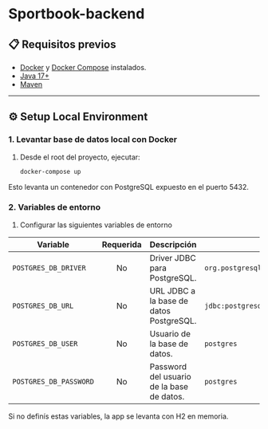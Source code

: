 # Sportbook-backend

## 📋 Requisitos previos

- [Docker](https://www.docker.com/) y [Docker Compose](https://docs.docker.com/compose/) instalados.
- [Java 17+](https://www.oracle.com/java/technologies/javase/jdk17-archive-downloads.html) 
- [Maven](https://maven.apache.org/) 
---

## ⚙️ Setup Local Environment

### 1. Levantar base de datos local con Docker

1. Desde el root del proyecto, ejecutar:

   ```bash
   docker-compose up
   ```
Esto levanta un contenedor con PostgreSQL expuesto en el puerto 5432.

### 2. Variables de entorno
1. Configurar las siguientes variables de entorno

| Variable               | Requerida | Descripción                               | Ejemplo                                         |
| ---------------------- | :-------: | ----------------------------------------- | ----------------------------------------------- |
| `POSTGRES_DB_DRIVER`   |     No    | Driver JDBC para PostgreSQL.              | `org.postgresql.Driver`                         |
| `POSTGRES_DB_URL`      |     No    | URL JDBC a la base de datos PostgreSQL.   | `jdbc:postgresql://localhost:5432/sportbook_db` |
| `POSTGRES_DB_USER`     |     No    | Usuario de la base de datos.              | `postgres`                                      |
| `POSTGRES_DB_PASSWORD` |     No    | Password del usuario de la base de datos. | `postgres`                                      |


Si no definís estas variables, la app se levanta con H2 en memoria.


